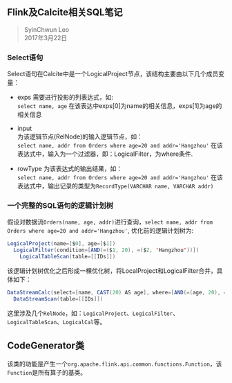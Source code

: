 ## Flink及Calcite相关SQL笔记       
> SyinChwun Leo    
> 2017年3月22日

### Select语句    
Select语句在Calcite中是一个LogicalProject节点，该结构主要由以下几个成员变量：  

* exps
  需要进行投影的列表达式，如:    
  `select name, age`
  在该表达中exps[0]为name的相关信息，exps[1]为age的相关信息

* input    
  为该逻辑节点(RelNode)的输入逻辑节点，如：    
  `select name, addr from Orders where age=20 and addr='Hangzhou'`
  在该表达式中，输入为一个过滤器，即：LogicalFilter，为where条件.

* rowType
  为该表达式的输出结果，如：    
  `select name, addr from Orders where age=20 and addr='Hangzhou'`
  在该表达式中，输出记录的类型为`RecordType(VARCHAR name, VARCHAR addr)`

### 一个完整的SQL语句的逻辑计划树      
假设对数据流`Orders(name, age, addr)`进行查询，`select name, addr from Orders where age=20 and addr='Hangzhou'`, 优化前的逻辑计划树为:    
```java
LogicalProject(name=[$0], age=[$1])
  LogicalFilter(condition=[AND(=($1, 20), =($2, 'Hangzhou'))])
    LogicalTableScan(table=[[IDs]])
```
该逻辑计划树优化之后形成一棵优化树，将LocalProject和LogicalFilter合并，具体如下：   
```java
DataStreamCalc(select=[name, CAST(20) AS age], where=[AND(=(age, 20), =(addr, 'Hangzhou'))])
  DataStreamScan(table=[[IDs]])
```
这里涉及几个`RelNode`，如：`LogicalProject`、`LogicalFilter`、`LogicalTableScan`、`LogicalCal`等。

## CodeGenerator类       
该类的功能是产生一个`org.apache.flink.api.common.functions.Function`，该`Function`是所有算子的基类。
